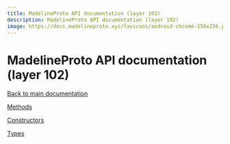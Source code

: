 ```yaml
---
title: MadelineProto API documentation (layer 102)
description: MadelineProto API documentation (layer 102)
image: https://docs.madelineproto.xyz/favicons/android-chrome-256x256.png
---
```

# MadelineProto API documentation (layer 102)  

[Back to main documentation](..)  


[Methods](methods/)

[Constructors](constructors/)

[Types](types/)